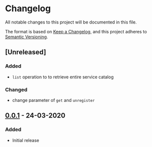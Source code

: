 # Changelog
All notable changes to this project will be documented in this file.

The format is based on [Keep a Changelog](https://keepachangelog.com/en/1.0.0/),
and this project adheres to [Semantic Versioning](https://semver.org/spec/v2.0.0.html).


## [Unreleased]

### Added

- `list` operation to to retrieve entire service catalog

### Changed

- change parameter of `get` and `unregister`

## [0.0.1] - 24-03-2020

### Added

- Initial release

[0.0.1]: https://github.com/GeminiWind/service-registry/releases/tag/0.0.1